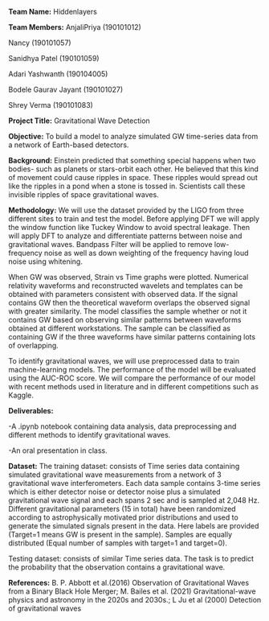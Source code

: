**Team Name:** Hiddenlayers

**Team Members:** AnjaliPriya (190101012)

Nancy (190101057)

Sanidhya Patel (190101059)

Adari Yashwanth (190104005)

Bodele Gaurav Jayant (190101027)

Shrey Verma (190101083)

**Project Title:** Gravitational Wave Detection

**Objective:** To build a model to analyze simulated GW time-series data
from a network of Earth-based detectors.

**Background:** Einstein predicted that something special happens when
two bodies- such as planets or stars-orbit each other. He believed that
this kind of movement could cause ripples in space. These ripples would
spread out like the ripples in a pond when a stone is tossed in.
Scientists call these invisible ripples of space gravitational waves.

**Methodology:** We will use the dataset provided by the LIGO from three
different sites to train and test the model. Before applying DFT we will
apply the window function like Tuckey Window to avoid spectral leakage.
Then will apply DFT to analyze and differentiate patterns between noise
and gravitational waves. Bandpass Filter will be applied to remove
low-frequency noise as well as down weighting of the frequency having
loud noise using whitening.

When GW was observed, Strain vs Time graphs were plotted. Numerical
relativity waveforms and reconstructed wavelets and templates can be
obtained with parameters consistent with observed data. If the signal
contains GW then the theoretical waveform overlaps the observed signal
with greater similarity. The model classifies the sample whether or not
it contains GW based on observing similar patterns between waveforms
obtained at different workstations. The sample can be classified as
containing GW if the three waveforms have similar patterns containing
lots of overlapping.

To identify gravitational waves, we will use preprocessed data to train
machine-learning models. The performance of the model will be evaluated
using the AUC-ROC score. We will compare the performance of our model
with recent methods used in literature and in different competitions
such as Kaggle.

**Deliverables:**

-A .ipynb notebook containing data analysis, data preprocessing and
different methods to identify gravitational waves.

-An oral presentation in class.

**Dataset:** The training dataset: consists of Time series data
containing simulated gravitational wave measurements from a network of 3
gravitational wave interferometers. Each data sample contains 3-time
series which is either detector noise or detector noise plus a simulated
gravitational wave signal and each spans 2 sec and is sampled at 2,048
Hz. Different gravitational parameters (15 in total) have been
randomized according to astrophysically motivated prior distributions
and used to generate the simulated signals present in the data. Here
labels are provided (Target=1 means GW is present in the sample).
Samples are equally distributed (Equal number of samples with target=1
and target=0).

Testing dataset: consists of similar Time series data. The task is to
predict the probability that the observation contains a gravitational
wave.

**References:** B. P. Abbott et al.(2016) Observation of Gravitational
Waves from a Binary Black Hole Merger; M. Bailes et al. (2021)
Gravitational-wave physics and astronomy in the 2020s and 2030s.; L
Ju et al (2000) Detection of gravitational waves
